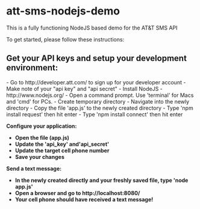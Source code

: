 att-sms-nodejs-demo
===================

This is a fully functioning NodeJS based demo for the AT&amp;T SMS API

To get started, please follow these instructions:

<H2>Get your API keys and setup your development environment:</H2>
- Go to http://developer.att.com/ to sign up for your developer account
- Make note of your "api key" and "api secret"
- Install NodeJS - http://www.nodejs.org/
- Open a command prompt. Use 'terminal' for Macs and 'cmd' for PCs.
- Create temporary directory
- Navigate into the newly directory
- Copy the file 'app.js' to the newly created directory
- Type 'npm install request' then hit enter
- Type 'npm install connect' then hit enter

<b>Configure your application:<b>
- Open the file (app.js)
- Update the 'api_key' and'api_secret' 
- Update the target cell phone number 
- Save your changes

<b>Send a text message:<b>
- In the newly created directly and your freshly saved file, type 'node app.js'
- Open a browser and go to http://localhost:8080/ 
- Your cell phone should have received a text message!
